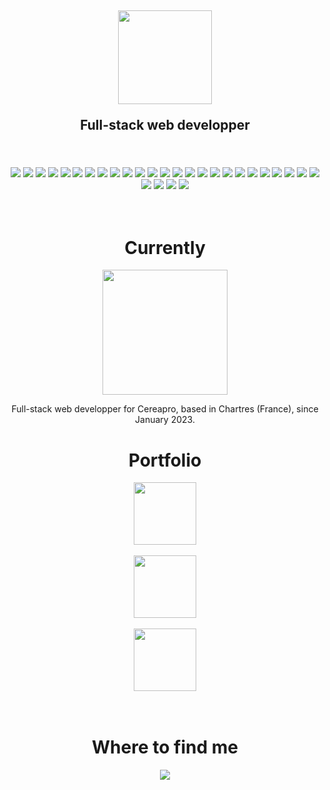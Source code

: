<h2 align="center">
  <img src="https://www.damienmauger.fr/_next/image?url=%2FlogoDwM.png&w=384&q=75" align="center" height="150px">
  <p>Full-stack web developper</p>
</h2>

<br/>
<br/>

<div align="center">
  <img src="https://img.shields.io/badge/Html-e34f26?style=for-the-badge&logo=html5&logoColor=white">
  <img src="https://img.shields.io/badge/Css-1572b6?style=for-the-badge&logo=css3&logoColor=white">
  <img src="https://img.shields.io/badge/sass-CC6699?style=for-the-badge&logo=sass&logoColor=white">
  <img src="https://img.shields.io/badge/Tailwind_CSS-38B2AC?style=for-the-badge&logo=tailwind-css&logoColor=white">
  <img src="https://img.shields.io/badge/javascript-yellow?style=for-the-badge&logo=javascript&logoColor=white">
  <img src="https://img.shields.io/badge/React-45b8d8?style=for-the-badge&logo=react&logoColor=white">
  <img src="https://img.shields.io/badge/next%20js-000000?style=for-the-badge&logo=nextdotjs&logoColor=white">
  <img src="https://img.shields.io/badge/typescript-%23007ACC.svg?style=for-the-badge&logo=typescript&logoColor=white">
  <img src="https://img.shields.io/badge/redux-764ABC?style=for-the-badge&logo=redux&logoColor=white">
  <img src="https://img.shields.io/badge/storybook-FF4785?style=for-the-badge&logo=storybook&logoColor=white">
  <img src="https://img.shields.io/badge/axios-5A29E4?style=for-the-badge&logo=axios&logoColor=white">
  <img src="https://img.shields.io/badge/vite-646cff?style=for-the-badge&logo=vite&logoColor=white">
  <img src="https://img.shields.io/badge/Node-339933?style=for-the-badge&logo=node.js&logoColor=white">
  <img src="https://img.shields.io/badge/express.js-%23404d59.svg?style=for-the-badge&logo=express&logoColor=%2361DAFB">
  <img src="https://img.shields.io/badge/Prisma-3982CE?style=for-the-badge&logo=Prisma&logoColor=white">
  <img src="https://img.shields.io/badge/strapi-2F2E8B?style=for-the-badge&logo=strapi&logoColor=white">
  <img src="https://img.shields.io/badge/PHP-777BB4?style=for-the-badge&logo=php&logoColor=white">
  <img src="https://img.shields.io/badge/Symfony-000000?style=for-the-badge&logo=Symfony&logoColor=white">
  <img src="https://img.shields.io/badge/mysql-4479a1?style=for-the-badge&logo=mysql&logoColor=white">
  <img src="https://img.shields.io/badge/phpmyadmin-6C78AF?style=for-the-badge&logo=phpmyadmin&logoColor=white">
  <img src="https://img.shields.io/badge/git-F05032?style=for-the-badge&logo=git&logoColor=white">
  <img src="https://img.shields.io/badge/github-181717?style=for-the-badge&logo=github&logoColor=white">
  <img src="https://img.shields.io/badge/GitLab-330F63?style=for-the-badge&logo=gitlab&logoColor=white">
  <img src="https://img.shields.io/badge/vercel-%23000000.svg?style=for-the-badge&logo=vercel&logoColor=white">
  <img src="https://img.shields.io/badge/heroku-%23430098.svg?style=for-the-badge&logo=heroku&logoColor=white">
  <img src="https://img.shields.io/badge/Visual%20Studio%20Code-0078d7.svg?style=for-the-badge&logo=visual-studio-code&logoColor=white">
  <img src="https://img.shields.io/badge/phpstorm-143?style=for-the-badge&logo=phpstorm&logoColor=black&color=black&labelColor=darkorchid">
  <img src="https://img.shields.io/badge/Ubuntu-E95420?style=for-the-badge&logo=ubuntu&logoColor=white">
  <img src="https://img.shields.io/badge/chatGPT-74aa9c?style=for-the-badge&logo=openai&logoColor=white">
</div>

<br/>
<br/>

<h1 align="center">Currently</h1>

<div align="center">
  <a href="https://www.cereapro.fr" target="_blank">
    <img src="https://res.cloudinary.com/comparateuragricole/image/upload/v1681925982/strapi/logo_sombre_og_c0c9c17b03.jpg" width="200px">
  </a>

  <br/>

  <p>Full-stack web developper for Cereapro, based in Chartres (France), since January 2023.</p>
  <p></p>
</div>

<h1 align="center">Portfolio</h1>

<div align="center">
  <a href="https://www.partirauvert.fr" target="_blank">
    <img src="https://www.partirauvert.fr/LogoPARTIRauVERT.80a53419.jpg" width="100px">
  </a>

  <br/>
  <br/>

  <a href="https://www.afmf.fr/" target="_blank">
    <img src="https://www.afmf.fr/logoAFMF.f12ce1de.png" width="100px">
  </a>

  <br/>
  <br/>

  <a href="https://ledonjondehoudan.fr/" target="_blank">
  <img src="https://ledonjondehoudan.fr/_next/image?url=%2Flogo-donjon.png&w=64&q=75" width="100px">
  </a>
</div>

<br/>
<br/>

<h1 align="center">Where to find me</h1>

<div align="center">
  <a href="https://www.linkedin.com/in/damien-mauger-14b283a6/" target="_blank">
    <img src="https://img.shields.io/badge/linkedin-0A66C2?style=for-the-badge&logo=linkedin&logoColor=white">
  </a>
</div>